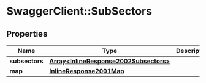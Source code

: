 # SwaggerClient::SubSectors

## Properties
Name | Type | Description | Notes
------------ | ------------- | ------------- | -------------
**subsectors** | [**Array&lt;InlineResponse2002Subsectors&gt;**](InlineResponse2002Subsectors.md) |  | [optional] 
**map** | [**InlineResponse2001Map**](InlineResponse2001Map.md) |  | [optional] 


